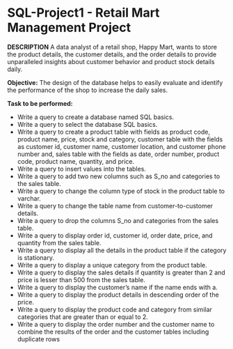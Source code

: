 # SQL-Project1 - Retail Mart Management Project

**DESCRIPTION**
A data analyst of a retail shop, Happy Mart, wants to store the product details, the customer details, and the order details to provide unparalleled insights about customer behavior and product stock details daily.

**Objective:**
The design of the database helps to easily evaluate and identify the performance of the shop to increase the daily sales.

**Task to be performed:**
- Write a query to create a database named SQL basics.
- Write a query to select the database SQL basics.
- Write a query to create a product table with fields as product code, product name, price, stock and category, customer table with the fields as customer id, customer name, customer location, and customer phone number and, sales table with the fields as date, order number, product code, product name, quantity, and price.
- Write a query to insert values into the tables.
- Write a query to add two new columns such as S_no and categories to the sales table.
- Write a query to change the column type of stock in the product table to varchar.
- Write a query to change the table name from customer-to-customer details.
- Write a query to drop the columns S_no and categories from the sales table.
- Write a query to display order id, customer id, order date, price, and quantity from the sales table.
- Write a query to display all the details in the product table if the category is stationary.
- Write a query to display a unique category from the product table.
- Write a query to display the sales details if quantity is greater than 2 and price is lesser than 500 from the sales table.
- Write a query to display the customer’s name if the name ends with a.
- Write a query to display the product details in descending order of the price.
- Write a query to display the product code and category from similar categories that are greater than or equal to 2.
- Write a query to display the order number and the customer name to combine the results of the order and the customer tables including duplicate rows
